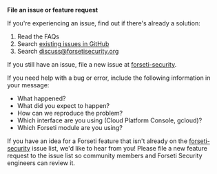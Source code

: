 **File an issue or feature request**

If you're experiencing an issue, find out if there's already a solution:

1. Read the FAQs
1. Search [existing issues in GitHub](https://github.com/GoogleCloudPlatform/forseti-security/issues)
1. Search
[discuss@forsetisecurity.org](https://groups.google.com/a/forsetisecurity.org/forum/#!forum/discuss)

If you still have an issue, file a new issue at
[forseti-security](https://github.com/GoogleCloudPlatform/forseti-security/issues).

If you need help with a bug or error, include the following information in your message:

* What happened?
* What did you expect to happen?
* How can we reproduce the problem?
* Which interface are you using (Cloud Platform Console, gcloud)?
* Which Forseti module are you using?

If you have an idea for a Forseti feature that isn't already on the
[forseti-security](https://github.com/GoogleCloudPlatform/forseti-security/issues)
issue list, we'd like to hear from you! Please file a new feature request to the
issue list so community members and Forseti Security engineers can review it.
